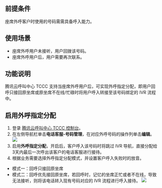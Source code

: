 ## 前提条件
座席外呼客户时使用的号码需需具备呼入能力。 

## 使用场景
- 座席外呼用户未接听，用户回拨该号码。
- 座席外呼用户后，用户需要再次联系。

## 功能说明
腾讯云呼叫中心 TCCC 支持当座席外呼用户后，可实现外呼指定分配，即用户回呼只接回原坐席或原坐席不在线/忙碌时将用户呼入转接至该号码绑定的 IVR 流程中。

## 启用外呼指定分配
1. 登录 [腾讯云呼叫中心 TCCC 控制台](https://console.cloud.tencent.com/ccc)。
2. 在左侧导航栏单击**电话客服-号码管理**，在对应外呼号码的操作列单击**编辑**。
![](https://qcloudimg.tencent-cloud.cn/raw/d2cafdc5d35ae7af918d8c4a68d313ce.png)
3. 启用**外呼指定分配**，开启后，客户呼入该号码时将跳过 IVR 导航，直接分配给3天内最后一次呼出该客户的电话客服进行接待。
4. 根据业务需要选择外呼指定分配模式，并设置客户呼入失败时的放音。
 - 模式一：回呼只接回原坐席
 - 模式二：回呼优先接回原坐席，若回呼时，记忆的坐席正忙或者不在线，导致无法接听，则将该电话转入现有号码对应的 IVR 流程进行呼入接待。
![](https://qcloudimg.tencent-cloud.cn/raw/e7ad49204ad7514397c7122414d2f674.png)
